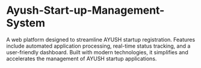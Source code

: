 # Ayush-Start-up-Management-System
A web platform designed to streamline AYUSH startup registration. Features include automated application processing, real-time status tracking, and a user-friendly dashboard. Built with modern technologies, it simplifies and accelerates the management of AYUSH startup applications.
